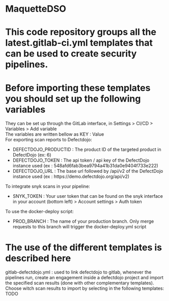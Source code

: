 # MaquetteDSO

# This code repository groups all the latest.gitlab-ci.yml templates that can be used to create security pipelines.

# Before importing these templates you should set up the following variables
They can be set up through the GitLab interface, in Settings > CI/CD > Variables > Add variable <br />
The variables are written bellow as KEY : Value <br />
For exporting scan reports to Defectdojo: 
<ul>
<li>DEFECTDOJO_PRODUCTID : The product ID of the targeted product in DefectDojo (ex: 6) </li>
<li>DEFECTDOJO_TOKEN : The api token / api key of the DefectDojo instance used (ex : 548afd6fab3bea9794a41b31da0e9404f733e222) </li>
<li>DEFECTDOJO_URL : The base url followed by /api/v2 of the DefectDojo instance used (ex : https://demo.defectdojo.org/api/v2) </li>
</ul>
To integrate snyk scans in your pipeline: <br />
<ul>
<li>SNYK_TOKEN : Your user token that can be found on the snyk interface in your account (bottom left) > Account settings > Auth token</li>
</ul>
To use the docker-deploy script: <br />
<ul>
<li>PROD_BRANCH : The name of your production branch. Only merge requests to this branch will trigger the docker-deploy.yml script</li>
</ul>



# The use of the different templates is described here

gitlab-defectdojo.yml : used to link defectdojo to gitlab, whenever the pipelines run, create an engagement inside a defectdojo project and import the specified scan results (done with other complementary templates). <br />
Choose witch scan results to import by selecting in the following templates: <br />
   TODO
    

